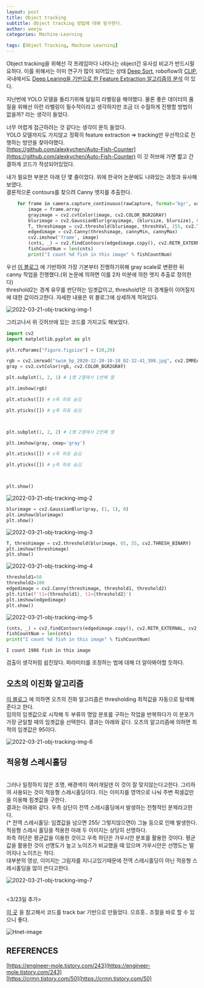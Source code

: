 ```yaml
---
layout: post
title: Object tracking
subtitle: Object tracking 방법에 대해 탐구한다. 
author: weejw
categories: Machine-Learning

tags: [Object Tracking, Machine Learning]
---
```


Object tracking을 위해선 각 프레임마다 나타나는 object간 유사성 비교가 반드시필요하다.
이를 위해서는 이미 연구가 많이 되어있는 상태 [Deep Sort](https://github.com/nwojke/deep_sort), roboflow의 [CLIP](https://blog.roboflow.com/clip-model-eli5-beginner-guide/), 국내에서도 [Deep Learing을 기반으로 한 Feature Extraction 알고리즘의 분석](https://www.koreascience.or.kr/article/JAKO202020455277386.pdf) 이 있다. <br>

지난번에 YOLO 모델을 돌리기위해 일일히 라벨링을 해야했다. 물론 좋은 데이터의 품질을 위해선 이런 라벨링이 필수적이라고 생각하지만 조금 더 수월하게 진행할 방법이 없을까? 라는 생각이 들었다.<br>

너무 어렵게 접근하려는 것 같다는 생각이 문득 들었다.<br> 
YOLO 모델까지도 가지않고 정확히 feature extraction => tracking만 우선적으로 진행하는 방안을 찾아야했다.<br>
[https://github.com/alexkychen/Auto-Fish-Counter](https://github.com/alexkychen/Auto-Fish-Counter) 이 깃 허브에 가면 짧고 간결하게 코드가 작성되어있었다.<br>


내가 필요한 부분은 아래 단 몇 줄이었다. 위에 한국어 논문에도 나와있는 과정과 유사해보였다.<br>
결론적으론 contours를 찾으려 Canny 엣지를 추출한다. 
```python
    for frame in camera.capture_continuous(rawCapture, format='bgr', use_video_port=True):
        image = frame.array
        grayimage = cv2.cvtColor(image, cv2.COLOR_BGR2GRAY)
        blurimage = cv2.GaussianBlur(grayimage, (blursize, blursize), 0)
        T, threshimage = cv2.threshold(blurimage, threshVal, 255, cv2.THRESH_BINARY)
        edgedimage = cv2.Canny(threshimage, cannyMin, cannyMax)
        cv2.imshow('frame', image)
        (cnts, _) = cv2.findContours(edgedimage.copy(), cv2.RETR_EXTERNAL, cv2.CHAIN_APPROX_SIMPLE)
        fishCountNum = len(cnts)
        print("I count %d fish in this image" % fishCountNum)

```

우선 [이 블로그](https://engineer-mole.tistory.com/243) 에 기반하여 가장 기본부터 진행하기위해 gray scale로 변환한 뒤 canny 작업을 진행했다.(위 논문에 의하면 이를 2차 미분에 의한 엣지 추출로 정의한다)<br>
threshold2는 경계 유무를 판단하는 임곗값이고, threshold1은 이 경계들이 이어질지에 대한 값이라고한다. 자세한 내용은 위 블로그에 상세하게 적혀있다.<br>


![2022-03-21-obj-tracking-img-1](https://user-images.githubusercontent.com/33684393/159224773-7be75046-85f0-428f-8e56-1ae15e3beee5.png)


그리고나서 위 깃허브에 있는 코드를 가지고도 해보았다.

```python
import cv2
import matplotlib.pyplot as plt
```


```python
plt.rcParams["figure.figsize"] = (20,20)
```


```python
rgb = cv2.imread("swim_bp_2020-12-20-10-18_02-32-41_300.jpg", cv2.IMREAD_COLOR)
gray = cv2.cvtColor(rgb, cv2.COLOR_BGR2GRAY)
```


```python
plt.subplot(1, 2, 1) # 1행 2열에서 1번째 열

plt.imshow(rgb)

plt.xticks([]) # x축 좌표 숨김

plt.yticks([]) # y축 좌표 숨김



plt.subplot(1, 2, 2) # 1행 2열에서 2번째 열

plt.imshow(gray, cmap='gray')

plt.xticks([]) # x축 좌표 숨김

plt.yticks([]) # y축 좌표 숨김



plt.show()


```


    
![2022-03-21-obj-tracking-img-2](https://user-images.githubusercontent.com/33684393/159224774-7f77ac6f-a38c-44de-9ecf-3c7aa0d83e14.png)
    



```python
blurimage = cv2.GaussianBlur(gray, (1, 1), 0)
plt.imshow(blurimage)
plt.show()
```


    
![2022-03-21-obj-tracking-img-3](https://user-images.githubusercontent.com/33684393/159224778-29f5bc3a-c050-4377-a4c8-c05e7a149d55.png)
    



```python
T, threshimage = cv2.threshold(blurimage, 65, 55, cv2.THRESH_BINARY)
plt.imshow(threshimage)
plt.show()
```


    
![2022-03-21-obj-tracking-img-4](https://user-images.githubusercontent.com/33684393/159224779-4828de93-3a04-4410-ade1-214cfc02b865.png)
    



```python
threshold1=50
threshold2=100
edgedimage = cv2.Canny(threshimage, threshold1, threshold2)
plt.title(f't1={threshold1}, t2={threshold2}')
plt.imshow(edgedimage)
plt.show()
```


    
![2022-03-21-obj-tracking-img-5](https://user-images.githubusercontent.com/33684393/159224780-96af86ea-6a9f-4a33-b271-539444089a91.png)
    



```python
(cnts, _) = cv2.findContours(edgedimage.copy(), cv2.RETR_EXTERNAL, cv2.CHAIN_APPROX_SIMPLE)
fishCountNum = len(cnts)
print("I count %d fish in this image" % fishCountNum)
```

    I count 1986 fish in this image
    
검출이 생각처럼 쉽진않다. 파라미터를 조정하는 법에 대해 더 알아봐야할 듯하다.


## 오츠의 이진화 알고리즘
[이 블로그](https://bkshin.tistory.com/entry/OpenCV-8-%EC%8A%A4%EB%A0%88%EC%8B%9C%ED%99%80%EB%94%A9Thresholding) 에 의하면 오츠의 진화 알고리즘은 thresholding 최적값을 자동으로 탐색해준다고 한다.<br>
임의의 임곗값으로 시작해 두 부류의 명암 분포를 구하는 작업을 반복하다가 이 분포가 가장 균일할 때의 임곗값을 선택한다.
결과는 아래와 같다. 오츠의 알고리즘에 의하면 최적의 임곗값은 95이다.

![2022-03-21-obj-tracking-img-6](https://user-images.githubusercontent.com/33684393/159228448-2e6c0f61-96ee-4940-a3c7-730eb69516df.png)

## 적응형 스레시홀딩
<br> 그러나 일정하지 않은 조명, 배경색이 여러개일덴 이 것이 잘 맞지않는다고한다. 
그리하여 사용되는 것이 적응형 스레시홀딩이다. 이는 이미지를 영역으로 나눠 주변 픽셀값만을 이용해 힘곗값을 구한다.<br>
결과는 아래와 같다. 우측 상단이 전역 스레시홀딩에서 발생하는 전형적인 문제라고한다.  
(* 전역 스레시홀딩: 임곘값을 넘으면 255/ 그렇지않으면0) 그늘 등으로 인해 발생한다.<br>
적응형 스레시 홀딩을 적용한 아래 두 이미지는 상당히 선명하다.<br>
좌측 하단은 평균값을 이용한 것이고 우측 하단은 가우시안 분포를 활용한 것이다. 평균값을 활용한 것이 선명도가 높고 노이즈가 비교했을 때 있으며 가우시안은 선명도는 떨어지나 노이즈는 적다.<br>
대부분의 영상, 이미지는 그림자를 지니고있기때문에 전역 스레시홀딩이 아닌 적응형 스레시홀딩을 많이 쓴다고한다.

![2022-03-21-obj-tracking-img-7](https://user-images.githubusercontent.com/33684393/159228450-0c48c115-7c54-45b4-a71a-f87fb725a20b.png)




<br><3/23일 추가>

[이 곳](https://riptutorial.com/opencv/example/29159/canny-edge-thresholds-prototyping-using-trackbars) 을 참고해서 코드를 track bar 기반으로 만들었다. 으흐흣.. 조절을 바로 할 수 있으니 좋다.

![Hnet-image](https://user-images.githubusercontent.com/33684393/159423302-44b1c17c-e3e7-4b95-887f-3b6428df99ce.gif)



## REFERENCES
[https://engineer-mole.tistory.com/243](https://engineer-mole.tistory.com/243)<br>
[https://crmn.tistory.com/50](https://crmn.tistory.com/50)

